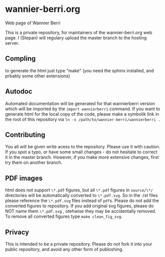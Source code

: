 # wannier-berri.org
Web page of Wannier Berri 

This is a private repository, for maintainers of the wannier-berri.org web page. I (Stepan) will regulary upload the master branch to the hosting server. 

Compling
---------

to generate the html just type "make"  (you need the sphinx installed, and prbably some other extensions)

Autodoc
-------
Automated documentation will be generated for that wannierberri version which will be imported by the ``import wannierberri`` command. If you want to generate html for the local copy of the code, please make a symbolik link in the root of this repository via `ln -s /path/to/wannier-berri/wannierberri .`

Contributing
------------
You all will be given write acess to the repository. Please use it with caution. If you spot a typo, or have some small changes - do not hesitate to correct it in the master branch. However, if you make more extensive changes, first try them on another branch. 

PDF images
----------
html does not support `\*.pdf` figures, but all `\*.pdf` figures in `source/\*/` directories will be automatically converted  to `\*.pdf.svg`.  So in the .rst files please reference the `\*.pdf.svg` files instead of `pdf`s. Please do not add the converted figures to repository. If you add original svg figures, please do NOT name them `\*.pdf.svg` ,  otehwise they may be accidentally removed. To remove all converted figures type ``make clean_fig_svg``.

Privacy
-------
This is intended to be a private repository. Please do not fork it into your public repository, and avoid any other form of publoshing.
